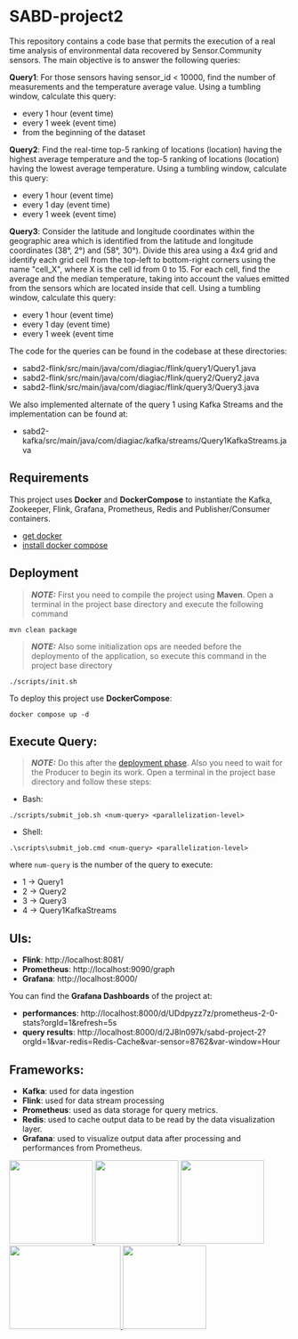 # SABD-project2
This repository contains a code base that permits the execution of a real time analysis of environmental data recovered by Sensor.Community sensors. The main objective is to answer the following queries:

**Query1**: For those sensors having sensor_id < 10000, find the number of measurements and the temperature average value.
Using a tumbling window, calculate this query:
* every 1 hour (event time)
* every 1 week (event time)
* from the beginning of the dataset

**Query2**: Find the real-time top-5 ranking of locations (location) having the highest average temperature and the top-5 ranking of locations (location) having the lowest average temperature.
Using a tumbling window, calculate this query:
* every 1 hour (event time)
* every 1 day (event time)
* every 1 week (event time)

**Query3**: Consider the latitude and longitude coordinates within the geographic area which is identified from the latitude and longitude coordinates (38°, 2°) and (58°, 30°). Divide this area using a 4x4 grid and identify each grid cell from the top-left to bottom-right corners using the name "cell_X", where X is the cell id from 0 to 15. For each cell, find the average and the median temperature, taking into account the values emitted from the sensors which are located inside that cell.
Using a tumbling window, calculate this query:
* every 1 hour (event time)
* every 1 day (event time)
* every 1 week (event time

The code for the queries can be found in the codebase at these directories:

* sabd2-flink/src/main/java/com/diagiac/flink/query1/Query1.java
* sabd2-flink/src/main/java/com/diagiac/flink/query2/Query2.java
* sabd2-flink/src/main/java/com/diagiac/flink/query3/Query3.java

We also implemented alternate of the query 1 using Kafka Streams and the implementation can be found at:

* sabd2-kafka/src/main/java/com/diagiac/kafka/streams/Query1KafkaStreams.java

## Requirements
This project uses **Docker** and **DockerCompose** to instantiate the Kafka, Zookeeper, Flink, Grafana, Prometheus, Redis and Publisher/Consumer containers.
* [get docker](https://docs.docker.com/get-docker/)
* [install docker compose](https://docs.docker.com/compose/install/)

## Deployment
> **_NOTE:_** First you need to compile the project using **Maven**. Open a terminal in the project base directory and execute the following command
``` 
mvn clean package
```
> **_NOTE:_** Also some initialization ops are needed before the deploymento of the application, so execute this command in the project base directory
``` 
./scripts/init.sh
```
To deploy this project use **DockerCompose**:
``` 
docker compose up -d
```

## Execute Query:
> **_NOTE:_** Do this after the [deployment phase](##Deployment:). Also you need to wait for the Producer to begin its work.
Open a terminal in the project base directory and follow these steps:
* Bash:
```
./scripts/submit_job.sh <num-query> <parallelization-level>
```
* Shell:
```
.\scripts\submit_job.cmd <num-query> <parallelization-level>
```
where `num-query` is the number of the query to execute:
 - 1 -> Query1
 - 2 -> Query2
 - 3 -> Query3
 - 4 -> Query1KafkaStreams
 
 ## UIs:
* **Flink**: http://localhost:8081/
* **Prometheus**: http://localhost:9090/graph
* **Grafana**: http://localhost:8000/

You can find the **Grafana Dashboards** of the project at:
* **performances**: http://localhost:8000/d/UDdpyzz7z/prometheus-2-0-stats?orgId=1&refresh=5s
* **query results**: http://localhost:8000/d/2J8ln097k/sabd-project-2?orgId=1&var-redis=Redis-Cache&var-sensor=8762&var-window=Hour

## Frameworks:
* **Kafka**: used for data ingestion
* **Flink**: used for data stream processing
* **Prometheus**: used as data storage for query metrics.
* **Redis**: used to cache output data to be read by the data visualization layer.
* **Grafana**: used to visualize output data after processing and performances from Prometheus.

<a href="https://nightlies.apache.org/flink/flink-docs-stable/">
<img src="https://www.pinclipart.com/picdir/big/523-5236504_apache-flink-clipart.png" width="150" height="150">
</a>
<a href="https://kafka.apache.org/24/documentation.html">
<img src="https://iconape.com/wp-content/files/vq/370992/svg/370992.svg" width="150" height="150">
</a>
<a href="https://redis.io">
<img src="https://static.cdnlogo.com/logos/r/31/redis.svg" width="150" height="150">
</a>
<a href="https://prometheus.io/docs/introduction/overview/">
<img src="https://cdn.freebiesupply.com/logos/thumbs/2x/prometheus-logo.png" width="200" height="150">
</a>
<a href="https://grafana.com">
<img src="https://cdn.worldvectorlogo.com/logos/grafana.svg" width="150" height="150">
</a>
